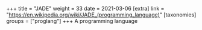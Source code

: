 +++
title = "JADE"
weight = 33
date = 2021-03-06
[extra]
link = "https://en.wikipedia.org/wiki/JADE_(programming_language)"
[taxonomies]
groups = ["proglang"]
+++
A programming language


